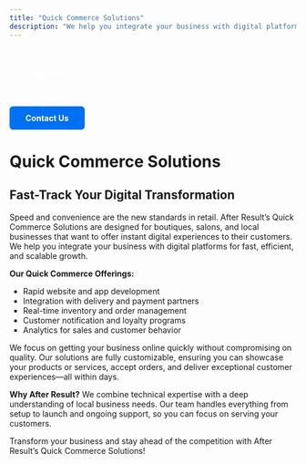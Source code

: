 ```yaml
---
title: "Quick Commerce Solutions"
description: "We help you integrate your business with digital platforms for fast, efficient, and scalable growth."
---
```


<a href="https://rzp.io/rzp/BuM0FsX4" style="
  display: inline-block;
  padding: 12px 28px;
  background-color: ##008000;
  color: #fff;
  border-radius: 6px;
  text-decoration: none;
  font-weight: bold;
  margin-top: 24px;
  transition: background 0.2s;
">
  Book Now
</a>

<a href="https://wa.me/919991283530?text=Hi%2C%20I%20am%20interested%20in%20Quick%20Commerce%20Solutions%2C%20please%20arrange%20a%20call%20back." style="
  display: inline-block;
  padding: 12px 28px;
  background-color: #0070f3;
  color: #fff;
  border-radius: 6px;
  text-decoration: none;
  font-weight: bold;
  margin-top: 24px;
  transition: background 0.2s;
">
  Contact Us
</a>


# Quick Commerce Solutions

## Fast-Track Your Digital Transformation

Speed and convenience are the new standards in retail. After Result’s Quick Commerce Solutions are designed for boutiques, salons, and local businesses that want to offer instant digital experiences to their customers. We help you integrate your business with digital platforms for fast, efficient, and scalable growth.

**Our Quick Commerce Offerings:**
- Rapid website and app development
- Integration with delivery and payment partners
- Real-time inventory and order management
- Customer notification and loyalty programs
- Analytics for sales and customer behavior

We focus on getting your business online quickly without compromising on quality. Our solutions are fully customizable, ensuring you can showcase your products or services, accept orders, and deliver exceptional customer experiences—all within days.

**Why After Result?**
We combine technical expertise with a deep understanding of local business needs. Our team handles everything from setup to launch and ongoing support, so you can focus on serving your customers.

Transform your business and stay ahead of the competition with After Result’s Quick Commerce Solutions!
